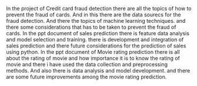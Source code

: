 In the project of Credit card fraud detection there are all the topics of how to prevent the fraud of cards.
And in this there are the data sourecs for  the fraud detection.
And there the topics of machine learning techniques.
and there some considerations that has to be taken to prevent the fraud of cards.
In the ppt document of sales prediction there is feature data analysis and model selection and training.
there is development and integration of sales prediction and there future considerations for the prediction of sales using python.
In the ppt document of Movie rating prediction there is all about the rating of movie and how importance it is to know the rating of movie and there i have used the data collection and preprocessing methods.
And also there is data analysis and model development. and there are some future improvements among the movie rating prediction.
